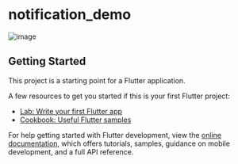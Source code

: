 # notification_demo

![image](https://github.com/shaoting0730/Flutter_learn_demo/blob/master/%E5%8A%9F%E8%83%BD%E7%B1%BBWidget/notification_demo/result.gif) <br/>

## Getting Started

This project is a starting point for a Flutter application.

A few resources to get you started if this is your first Flutter project:

- [Lab: Write your first Flutter app](https://docs.flutter.dev/get-started/codelab)
- [Cookbook: Useful Flutter samples](https://docs.flutter.dev/cookbook)

For help getting started with Flutter development, view the
[online documentation](https://docs.flutter.dev/), which offers tutorials,
samples, guidance on mobile development, and a full API reference.
